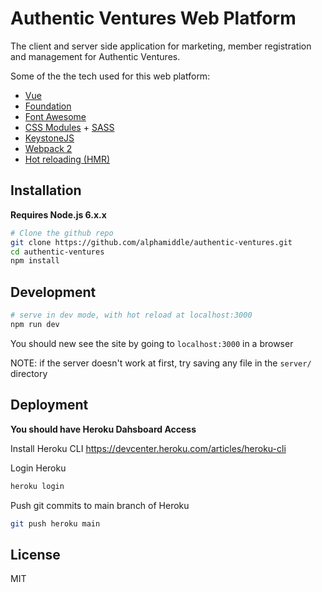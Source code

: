 # Authentic Ventures Web Platform

The client and server side application for marketing, member registration and management for Authentic Ventures.

Some of the the tech used for this web platform:
- [Vue](https://vuejs.org/)
- [Foundation](http://foundation.zurb.com/)
- [Font Awesome](http://fontawesome.io/)
- [CSS Modules](https://glenmaddern.com/articles/css-modules) + [SASS](http://sass-lang.com/)
- [KeystoneJS](http://keystonejs.com/)
- [Webpack 2](https://webpack.js.org/)
- [Hot reloading (HMR)](https://webpack.js.org/concepts/hot-module-replacement/)

## Installation

**Requires Node.js 6.x.x**

```bash
# Clone the github repo
git clone https://github.com/alphamiddle/authentic-ventures.git
cd authentic-ventures
npm install
```

## Development

```bash
# serve in dev mode, with hot reload at localhost:3000
npm run dev
```

You should new see the site by going to `localhost:3000` in a browser

NOTE: if the server doesn't work at first, try saving any file in the `server/` directory

## Deployment

**You should have Heroku Dahsboard Access**

Install Heroku CLI
https://devcenter.heroku.com/articles/heroku-cli

Login Heroku
```bash
heroku login
```

Push git commits to main branch of Heroku
```bash
git push heroku main
```

## License

MIT

